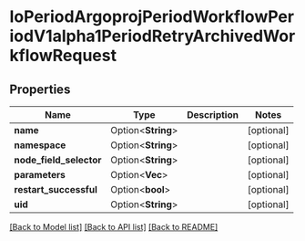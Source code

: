 # IoPeriodArgoprojPeriodWorkflowPeriodV1alpha1PeriodRetryArchivedWorkflowRequest

## Properties

Name | Type | Description | Notes
------------ | ------------- | ------------- | -------------
**name** | Option<**String**> |  | [optional]
**namespace** | Option<**String**> |  | [optional]
**node_field_selector** | Option<**String**> |  | [optional]
**parameters** | Option<**Vec<String>**> |  | [optional]
**restart_successful** | Option<**bool**> |  | [optional]
**uid** | Option<**String**> |  | [optional]

[[Back to Model list]](../README.md#documentation-for-models) [[Back to API list]](../README.md#documentation-for-api-endpoints) [[Back to README]](../README.md)


